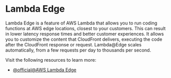 # Lambda Edge

Lambda Edge is a feature of AWS Lambda that allows you to run coding functions at AWS edge locations, closest to your customers. This can result in lower latency response times and better customer experiences. It allows you to customize the content that CloudFront delivers, executing the code after the CloudFront response or request. Lambda@Edge scales automatically, from a few requests per day to thousands per second.

Visit the following resources to learn more:

- [@official@AWS Lambda Edge](https://docs.aws.amazon.com/AmazonCloudFront/latest/DeveloperGuide/lambda-at-the-edge.html)
